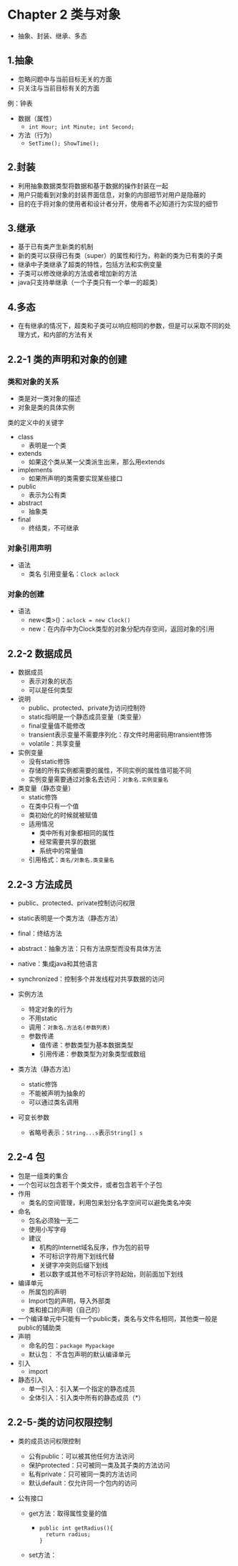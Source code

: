 # Chapter 2 类与对象

- 抽象、封装、继承、多态

## 1.抽象

- 忽略问题中与当前目标无关的方面
- 只关注与当前目标有关的方面

例：钟表

- 数据（属性）
  - `int Hour; int Minute; int Second;`	
- 方法（行为）
  - `SetTime(); ShowTime();`

## 2.封装

- 利用抽象数据类型将数据和基于数据的操作封装在一起
- 用户只能看到对象的封装界面信息，对象的内部细节对用户是隐蔽的
- 目的在于将对象的使用者和设计者分开，使用者不必知道行为实现的细节

## 3.继承

- 基于已有类产生新类的机制
- 新的类可以获得已有类（super）的属性和行为，称新的类为已有类的子类
- 继承中子类继承了超类的特性，包括方法和实例变量
- 子类可以修改继承的方法或者增加新的方法
- java只支持单继承（一个子类只有一个单一的超类）

## 4.多态

- 在有继承的情况下，超类和子类可以响应相同的参数，但是可以采取不同的处理方式，和内部的方法有关

## 2.2-1 类的声明和对象的创建

### 类和对象的关系

- 类是对一类对象的描述
- 对象是类的具体实例

类的定义中的关键字

- class
  - 表明是一个类
- extends
  - 如果这个类从某一父类派生出来，那么用extends
- implements
  - 如果所声明的类需要实现某些接口
- public
  - 表示为公有类
- abstract
  - 抽象类
- final
  - 终结类，不可继承

### 对象引用声明

- 语法
  - 类名 引用变量名：`Clock aclock`

### 对象的创建

- 语法
  - new<类>()：`aclock = new Clock()`
  - new：在内存中为Clock类型的对象分配内存空间，返回对象的引用

## 2.2-2 数据成员

- 数据成员
  - 表示对象的状态
  - 可以是任何类型
- 说明
  - public、protected、private为访问控制符
  - static指明是一个静态成员变量（类变量）
  - final变量值不能修改
  - transient表示变量不需要序列化：存文件时用密码用transient修饰
  - volatile：共享变量
- 实例变量
  - 没有static修饰
  - 存储的所有实例都需要的属性，不同实例的属性值可能不同
  - 实例变量需要通过对象名去访问：`对象名.实例变量名`
- 类变量（静态变量）
  - static修饰
  - 在类中只有一个值
  - 类初始化的时候就被赋值
  - 适用情况
    - 类中所有对象都相同的属性
    - 经常需要共享的数据
    - 系统中的常量值
  - 引用格式：`类名/对象名.类变量名`

## 2.2-3 方法成员

- public、protected、private控制访问权限
- static表明是一个类方法（静态方法）
- final：终结方法
- abstract：抽象方法：只有方法原型而没有具体方法
- native：集成java和其他语言
- synchronized：控制多个并发线程对共享数据的访问

- 实例方法
  - 特定对象的行为
  - 不用static
  - 调用：`对象名.方法名(参数列表)`
  - 参数传递
    - 值传递：参数类型为基本数据类型
    - 引用传递：参数类型为对象类型或数组
- 类方法（静态方法）
  - static修饰
  - 不能被声明为抽象的
  - 可以通过类名调用
- 可变长参数
  - 省略号表示：`String...s`表示`String[] s`

## 2.2-4 包

- 包是一组类的集合
- 一个包可以包含若干个类文件，或者包含若干个子包
- 作用
  - 类名的空间管理，利用包来划分名字空间可以避免类名冲突
- 命名
  - 包名必须独一无二
  - 使用小写字母
  - 建议
    - 机构的Internet域名反序，作为包的前导
    - 不可标识字符用下划线代替
    - 关键字冲突则后缀下划线
    - 若以数字或其他不可标识字符起始，则前面加下划线
- 编译单元
  - 所属包的声明
  - Import包的声明，导入外部类
  - 类和接口的声明（自己的）
- 一个编译单元中只能有一个public类，类名与文件名相同，其他类一般是public的辅助类
- 声明
  - 命名的包：`package Mypackage`
  - 默认包： 不含包声明的默认编译单元
- 引入
  - import
- 静态引入
  - 单一引入：引入某一个指定的静态成员
  - 全体引入：引入类中所有的静态成员（*）

## 2.2-5-类的访问权限控制

- 类的成员访问权限控制

  - 公有public：可以被其他任何方法访问
  - 保护protected：只可被同一类及其子类的方法访问
  - 私有private：只可被同一类的方法访问
  - 默认default：仅允许同一个包内的访问

- 公有接口

  - get方法：取得属性变量的值

    - ```
      public int getRadius(){
      	return radius;
      }
      ```

  - set方法：
